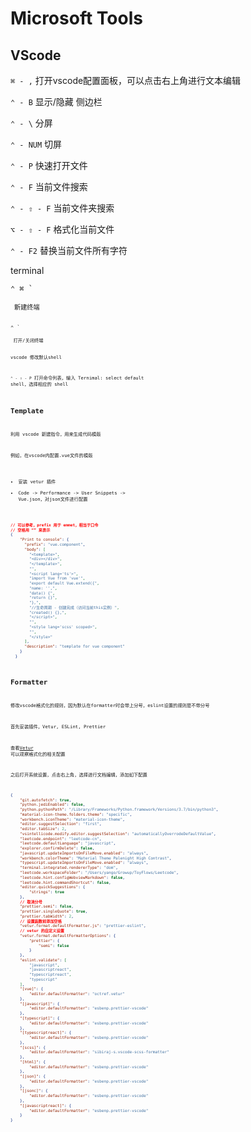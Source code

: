 # Microsoft Tools

## VScode

`⌘ - ,` 打开vscode配置面板，可以点击右上角进行文本编辑

`⌃ - B` 显示/隐藏 侧边栏

`⌃ - \` 分屏

`⌃ - NUM` 切屏

`⌃ - P` 快速打开文件

`⌃ - F` 当前文件搜索

`⌃ - ⇧ - F` 当前文件夹搜索

`⌥ - ⇧ - F` 格式化当前文件

`⌃ - F2` 替换当前文件所有字符

terminal

<pre><code>⌃ ⌘ `<code></pre> 新建终端

<pre><code>⌃ `<code></pre> 打开/关闭终端

vscode 修改默认shell

`⌃ - ⇧ - P` 打开命令列表，输入 Ternimal: select default shell，选择相应的 shell

## Template

利用 vscode 新建指令，用来生成代码模版

例如，在vscode内配置.vue文件的模版

- 安装 vetur 插件
- Code -> Performance -> User Snippets -> Vue.json，对json文件进行配置

```json
// 可以参考，prefix 用于 emmet，相当于口令
// 空格用 “” 来表示
{
	"Print to console": {
	  "prefix": "vue.component",  
	  "body": [
		"<template>",
		"<div></div>",
		"</template>",
		"",
		"<script lang='ts'>",
		"import Vue from 'vue'",
		"export default Vue.extend({",
		"name: '',",
		"data() {",
		"return {}",
		"},",
		"//生命周期 - 创建完成（访问当前this实例）",
		"created() {},",
		"</script>",
		"",
		"<style lang='scss' scoped>",
		"",
		"</style>"
	  ],
	  "description": "template for vue component"
	}
  }
```

## Formatter

修改vscode格式化的规则，因为默认在formatter时会带上分号，eslint设置的规则是不带分号

首先安装插件，Vetur, ESLint, Prettier

查看[Vetur](https://vuejs.github.io/vetur/formatting.html#formatters) 可以观察格式化的相关配置

之后打开系统设置，点击右上角，选择进行文档编辑，添加如下配置

```json
{
    "git.autofetch": true,
    "python.jediEnabled": false,
    "python.pythonPath": "/Library/Frameworks/Python.framework/Versions/3.7/bin/python3",
    "material-icon-theme.folders.theme": "specific",
    "workbench.iconTheme": "material-icon-theme",
    "editor.suggestSelection": "first",
    "editor.tabSize": 2,
    "vsintellicode.modify.editor.suggestSelection": "automaticallyOverrodeDefaultValue",
    "leetcode.endpoint": "leetcode-cn",
    "leetcode.defaultLanguage": "javascript",
    "explorer.confirmDelete": false,
    "javascript.updateImportsOnFileMove.enabled": "always",
    "workbench.colorTheme": "Material Theme Palenight High Contrast",
    "typescript.updateImportsOnFileMove.enabled": "always",
    "terminal.integrated.rendererType": "dom",
    "leetcode.workspaceFolder": "/Users/yango/Growup/ToyFlows/Leetcode",
    "leetcode.hint.configWebviewMarkdown": false,
    "leetcode.hint.commandShortcut": false,
    "editor.quickSuggestions": {
        "strings": true
    },
    // 取消分号
    "prettier.semi": false,
    "prettier.singleQuote": true,
    "prettier.tabWidth": 2,
    // 设置函数前添加空格
    "vetur.format.defaultFormatter.js": "prettier-eslint",
    // vetur 的自定义设置
    "vetur.format.defaultFormatterOptions": {
        "prettier": {
            "semi": false
        }
    },
    "eslint.validate": [
        "javascript",
        "javascriptreact",
        "typescriptreact",
        "typescript"
    ],
    "[vue]": {
        "editor.defaultFormatter": "octref.vetur"
    },
    "[javascript]": {
        "editor.defaultFormatter": "esbenp.prettier-vscode"
    },
    "[typescript]": {
        "editor.defaultFormatter": "esbenp.prettier-vscode"
    },
    "[typescriptreact]": {
        "editor.defaultFormatter": "esbenp.prettier-vscode"
    },
    "[scss]": {
        "editor.defaultFormatter": "sibiraj-s.vscode-scss-formatter"
    },
    "[html]": {
        "editor.defaultFormatter": "esbenp.prettier-vscode"
    },
    "[json]": {
        "editor.defaultFormatter": "esbenp.prettier-vscode"
    },
    "[jsonc]": {
        "editor.defaultFormatter": "esbenp.prettier-vscode"
    },
    "[javascriptreact]": {
        "editor.defaultFormatter": "esbenp.prettier-vscode"
    }
}
```